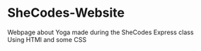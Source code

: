 # SheCodes-Website
Webpage about Yoga made during the SheCodes Express class 
<br />
Using HTMl and some CSS 

